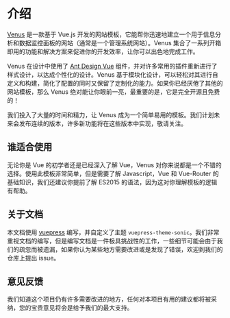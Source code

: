 # 介绍

[Venus](http://venus.leoku.top) 是一款基于 Vue.js 开发的网站模板，它能帮你迅速地建立一个用于信息分析和数据监控面板的网站（通常是一个管理系统网站）。Venus 集合了一系列开箱即用的功能和解决方案来促进你的开发效率，让你可以出色地完成工作。

Venus 在设计中使用了 [Ant Design Vue](https://www.antdv.com/docs/vue/introduce-cn/) 组件，并对许多常用的插件重新进行了样式设计，以达成个性化的设计。Venus 基于模块化设计，可以轻松对其进行自定义和构建，简化了配置的同时又保留了定制化的能力。如果你已经厌倦了其他的网站模板，那么 Venus 绝对能让你眼前一亮，最重要的是，它是完全开源且免费的！

我们投入了大量的时间和精力，让 Venus 成为一个简单易用的模板。我们计划未来会发布连续的版本，许多新功能将在这些版本中实现，敬请关注。

## 谁适合使用

无论你是 Vue 的初学者还是已经深入了解 Vue，Venus 对你来说都是一个不错的选择。使用此模板非常简单，但是需要了解 Javascript，Vue 和 Vue-Router 的基础知识，我们还建议你提前了解 ES2015 的语法，因为这对你理解模板的逻辑有帮助。

## 关于文档

本文档使用 [vuepress](https://vuepress.vuejs.org/zh/) 编写，并自定义了主题 `vuepress-theme-sonic`。我们非常重视文档的编写，但是编写文档是一件极具挑战性的工作，一些细节可能会由于我们的疏忽而被遗漏，如果你认为某些地方需要改进或是发现了错误，欢迎到我们的仓库上提出 issue。

## 意见反馈

我们知道这个项目仍有许多需要改进的地方，任何对本项目有用的建议都将被采纳，您的宝贵意见将会是给予我们的最大支持。
